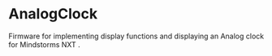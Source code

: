 # AnalogClock
Firmware for implementing display functions and displaying an Analog clock for Mindstorms NXT .
